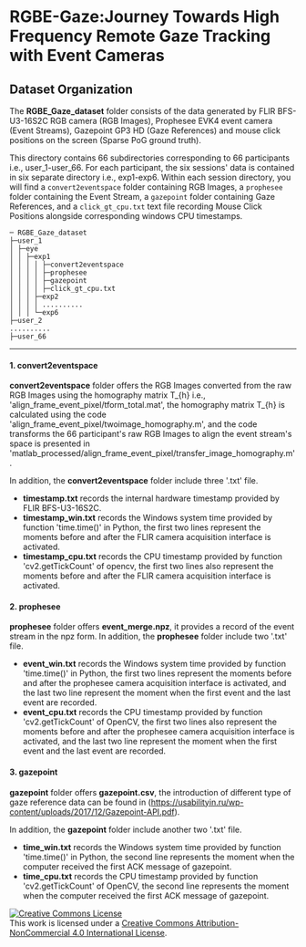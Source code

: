 # RGBE-Gaze:Journey Towards High Frequency Remote Gaze Tracking with Event Cameras
## Dataset Organization

The **RGBE_Gaze_dataset** folder consists of the data generated by FLIR BFS-U3-16S2C RGB camera (RGB Images), Prophesee EVK4 event camera (Event Streams), Gazepoint GP3 HD (Gaze References) and mouse click positions on the screen (Sparse PoG ground truth).

This directory contains 66 subdirectories corresponding to 66 participants i.e., user_1-user_66. For each participant, the six sessions' data is contained in six separate directory i.e., exp1-exp6. Within each session directory, you will find a `convert2eventspace` folder containing RGB Images, a `prophesee` folder containing the Event Stream, a `gazepoint` folder containing Gaze References, and a `click_gt_cpu.txt` text file recording Mouse Click Positions alongside corresponding windows CPU timestamps.

  ```
 ─ RGBE_Gaze_dataset
├─user_1
│ ├─eye
│ │ ├─exp1
│ │ │ │ ├─convert2eventspace
│ │ │ │ ├─prophesee
│ │ │ │ ├─gazepoint
│ │ │ │ ├─click_gt_cpu.txt
│ │ │ ├─exp2
│ │ │ │ ..........
│ │ │ └─exp6
├─user_2
..........
├─user_66
  ```
--------------------

#### 1. convert2eventspace
**convert2eventspace** folder offers the RGB Images converted from the raw RGB Images using the homography matrix T_{h} i.e., 'align_frame_event_pixel/tform_total.mat', the homography matrix T_{h} is calculated using the code 'align_frame_event_pixel/twoimage_homography.m', and the code transforms the 66 participant's raw RGB Images to align the event stream's space is presented in  'matlab_processed/align_frame_event_pixel/transfer_image_homography.m'. 

In addition, the **convert2eventspace** folder include three '.txt' file.
- **timestamp.txt** records the internal hardware timestamp provided by FLIR BFS-U3-16S2C.
- **timestamp_win.txt** records the Windows system time provided by function 'time.time()' in Python, the first two lines represent the moments before and after the FLIR camera acquisition interface is activated.
- **timestamp_cpu.txt** records the CPU timestamp provided by function 'cv2.getTickCount' of opencv, the first two lines also represent the moments before and after the FLIR camera acquisition interface is activated.


#### 2. prophesee
**prophesee** folder offers **event_merge.npz**, it provides a record of the event stream in the npz form.
In addition, the **prophesee** folder include two '.txt' file.
- **event_win.txt** records the Windows system time provided by function 'time.time()' in Python, the first two lines represent the moments before and after the prophesee camera acquisition interface is activated, and the last two line represent the moment when the first event and the last event are recorded.
- **event_cpu.txt** records the CPU timestamp provided by function 'cv2.getTickCount' of OpenCV, the first two lines also represent the moments before and after the prophesee camera acquisition interface is activated, and the last two line represent the moment when the first event and the last event are recorded.


#### 3. gazepoint
**gazepoint** folder offers **gazepoint.csv**, the introduction of different type of gaze reference data can be found in  (https://usabilityin.ru/wp-content/uploads/2017/12/Gazepoint-API.pdf).

In addition, the **gazepoint** folder include another two '.txt' file.
- **time_win.txt** records the Windows system time provided by function 'time.time()' in Python, the second line represents the moment when the computer received the first ACK message of gazepoint.
- **time_cpu.txt** records the CPU timestamp provided by function 'cv2.getTickCount' of OpenCV, the second line represents the moment when the computer received the first ACK message of gazepoint.


<a rel="license" href="http://creativecommons.org/licenses/by-nc/4.0/"><img alt="Creative Commons License" style="border-width:0" src="https://i.creativecommons.org/l/by-nc/4.0/88x31.png" /></a><br />
This work is licensed under a <a rel="license" href="http://creativecommons.org/licenses/by-nc/4.0/">Creative Commons
Attribution-NonCommercial 4.0 International License</a>.
